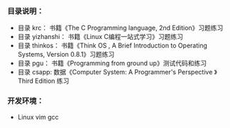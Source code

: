 ### 目录说明：
* 目录 krc： 书籍《The C Programming language, 2nd Edition》习题练习
* 目录 yizhanshi：  书籍《Linux C编程一站式学习》习题练习
* 目录 thinkos：  书籍《Think OS , A Brief Introduction to Operating Systems, Version 0.8.1》习题练习
* 目录 pgu：  书籍《Programming from ground up》测试代码和练习
* 目录 csapp: 数据《Computer System: A Programmer's Perspective 》Third Edition 练习

### 开发环境：
* Linux vim gcc
